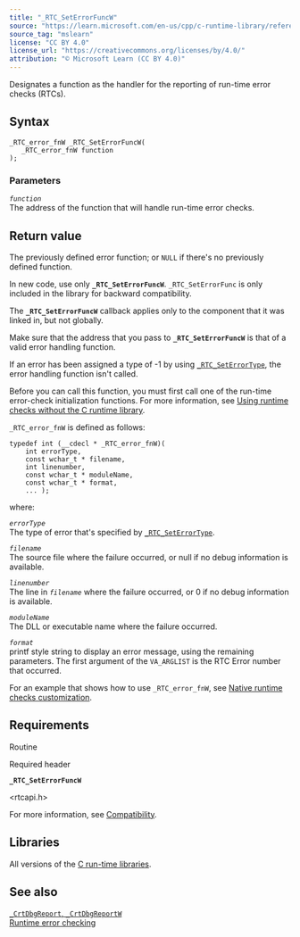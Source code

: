 ```yaml
---
title: "_RTC_SetErrorFuncW"
source: "https://learn.microsoft.com/en-us/cpp/c-runtime-library/reference/rtc-seterrorfuncw?view=msvc-170"
source_tag: "mslearn"
license: "CC BY 4.0"
license_url: "https://creativecommons.org/licenses/by/4.0/"
attribution: "© Microsoft Learn (CC BY 4.0)"
---
```

Designates a function as the handler for the reporting of run-time error checks (RTCs).

## Syntax

```
_RTC_error_fnW _RTC_SetErrorFuncW(
   _RTC_error_fnW function
);
```

### Parameters

_`function`_  
The address of the function that will handle run-time error checks.

## Return value

The previously defined error function; or `NULL` if there's no previously defined function.

In new code, use only **`_RTC_SetErrorFuncW`**. `_RTC_SetErrorFunc` is only included in the library for backward compatibility.

The **`_RTC_SetErrorFuncW`** callback applies only to the component that it was linked in, but not globally.

Make sure that the address that you pass to **`_RTC_SetErrorFuncW`** is that of a valid error handling function.

If an error has been assigned a type of -1 by using [`_RTC_SetErrorType`](https://learn.microsoft.com/en-us/cpp/c-runtime-library/reference/rtc-seterrortype?view=msvc-170), the error handling function isn't called.

Before you can call this function, you must first call one of the run-time error-check initialization functions. For more information, see [Using runtime checks without the C runtime library](https://learn.microsoft.com/en-us/visualstudio/debugger/using-run-time-checks-without-the-c-run-time-library).

`_RTC_error_fnW` is defined as follows:

```
typedef int (__cdecl * _RTC_error_fnW)(
    int errorType,
    const wchar_t * filename,
    int linenumber,
    const wchar_t * moduleName,
    const wchar_t * format,
    ... );
```

where:

_`errorType`_  
The type of error that's specified by [`_RTC_SetErrorType`](https://learn.microsoft.com/en-us/cpp/c-runtime-library/reference/rtc-seterrortype?view=msvc-170).

_`filename`_  
The source file where the failure occurred, or null if no debug information is available.

_`linenumber`_  
The line in _`filename`_ where the failure occurred, or 0 if no debug information is available.

_`moduleName`_  
The DLL or executable name where the failure occurred.

_`format`_  
printf style string to display an error message, using the remaining parameters. The first argument of the `VA_ARGLIST` is the RTC Error number that occurred.

For an example that shows how to use `_RTC_error_fnW`, see [Native runtime checks customization](https://learn.microsoft.com/en-us/visualstudio/debugger/native-run-time-checks-customization).

## Requirements

Routine

Required header

**`_RTC_SetErrorFuncW`**

<rtcapi.h>

For more information, see [Compatibility](https://learn.microsoft.com/en-us/cpp/c-runtime-library/compatibility?view=msvc-170).

## Libraries

All versions of the [C run-time libraries](https://learn.microsoft.com/en-us/cpp/c-runtime-library/crt-library-features?view=msvc-170).

## See also

[`_CrtDbgReport`, `_CrtDbgReportW`](https://learn.microsoft.com/en-us/cpp/c-runtime-library/reference/crtdbgreport-crtdbgreportw?view=msvc-170)  
[Runtime error checking](https://learn.microsoft.com/en-us/cpp/c-runtime-library/run-time-error-checking?view=msvc-170)